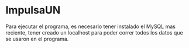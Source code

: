 # ImpulsaUN
Para ejecutar el programa, es necesario tener instalado el MySQL mas reciente, tener creado un localhost para poder correr todos los datos que se usaron en el programa.
